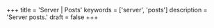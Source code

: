 +++
title = 'Server | Posts'
keywords = ['server', 'posts']
description = 'Server posts.'
draft = false
+++